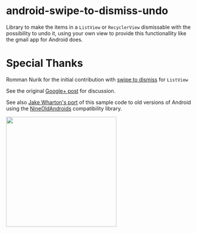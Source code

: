 android-swipe-to-dismiss-undo
=============================

Library to make the items in a `ListView` or `RecyclerView` dismissable with the possibility to undo it, using your own view to provide this functionallity like the gmail app for Android does.


Special Thanks
==============

Romman Nurik for the initial contribution with [swipe to dismiss](https://github.com/romannurik/Android-SwipeToDismiss) for `ListView`

See the original [Google+ post](https://plus.google.com/+RomanNurik/posts/Fgo1p5uWZLu) for discussion.

See also [Jake Wharton's port](https://github.com/JakeWharton/SwipeToDismissNOA) of this sample code to old versions of Android using the [NineOldAndroids](http://nineoldandroids.com/) compatibility library.

<img src="https://lh4.googleusercontent.com/-b0pxPcJBF1o/T-ZWx9NZSRI/AAAAAAAAe_Q/PAKmNzGSbzs/w635-h688-no/foo.png" width="300">
